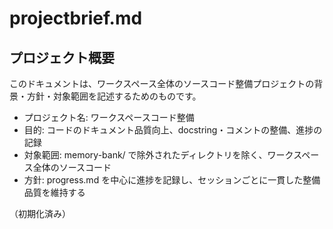 # projectbrief.md

## プロジェクト概要

このドキュメントは、ワークスペース全体のソースコード整備プロジェクトの背景・方針・対象範囲を記述するためのものです。

- プロジェクト名: ワークスペースコード整備
- 目的: コードのドキュメント品質向上、docstring・コメントの整備、進捗の記録
- 対象範囲: memory-bank/ で除外されたディレクトリを除く、ワークスペース全体のソースコード
- 方針: progress.md を中心に進捗を記録し、セッションごとに一貫した整備品質を維持する

（初期化済み）
